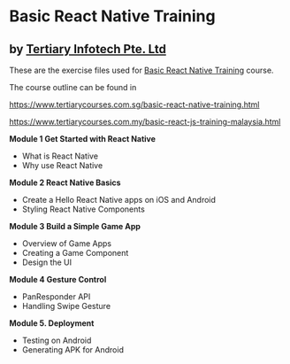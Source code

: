# Basic React Native Training
## by [Tertiary Infotech Pte. Ltd](https://www.tertiarycourses.com.sg/)

These are the exercise files used for [Basic React Native Training](https://www.tertiarycourses.com.sg/basic-react-native-training.html) course. 

The course outline can be found in 

https://www.tertiarycourses.com.sg/basic-react-native-training.html

https://www.tertiarycourses.com.my/basic-react-js-training-malaysia.html

<p><strong>Module 1 Get Started with React Native</strong></p>
<ul>
<li>What is React Native</li>
<li>Why use React Native</li>
</ul>
<p><strong>Module 2 React Native Basics</strong></p>
<ul>
<li>Create a Hello React Native apps on iOS and Android</li>
<li>Styling React Native Components</li>
</ul>
<p><strong>Module 3 Build a Simple Game App</strong></p>
<ul>
<li>Overview of Game Apps&nbsp;</li>
<li>Creating a Game Component</li>
<li>Design the UI</li>
</ul>
<p><strong>Module 4 Gesture Control</strong></p>
<ul>
<li>PanResponder API</li>
<li>Handling Swipe Gesture</li>
</ul>
<p><strong>Module 5. Deployment</strong></p>
<ul>
<li>Testing on Android</li>
<li>Generating APK for Android</li>
</ul>



